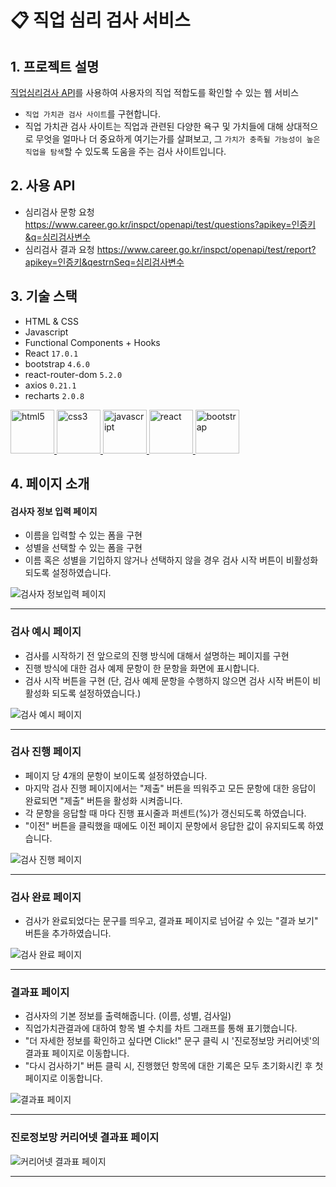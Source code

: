 # :clipboard: ​직업 심리 검사 서비스

## 1. 프로젝트 설명

[직업심리검사 API](https://www.career.go.kr/cnet/front/openapi/openApiTestCenter.do)를 사용하여 사용자의 직업 적합도를 확인할 수 있는 웹 서비스

- `직업 가치관 검사 사이트`를 구현합니다.
- 직업 가치관 검사 사이트는 직업과 관련된 다양한 욕구 및 가치들에 대해 상대적으로 무엇을 얼마나 더 중요하게 여기는가를 살펴보고, 그 `가치가 충족될 가능성이 높은 직업을 탐색`할 수 있도록 도움을 주는 검사 사이트입니다.



## 2. 사용 API

- 심리검사 문항 요청 https://www.career.go.kr/inspct/openapi/test/questions?apikey=인증키&q=심리검사변수
- 심리검사 결과 요청 https://www.career.go.kr/inspct/openapi/test/report?apikey=인증키&qestrnSeq=심리검사변수



## 3. 기술 스택

- HTML & CSS
- Javascript
- Functional Components + Hooks
- React `17.0.1`
- bootstrap `4.6.0`
- react-router-dom `5.2.0`
- axios `0.21.1`
- recharts `2.0.8`

<p align="left"> 
    <a href="https://www.w3.org/html/" target="_blank"> 
        <img src="https://raw.githubusercontent.com/devicons/devicon/master/icons/html5/html5-original-wordmark.svg" alt="html5" width="70" height="70"/> 
    </a> 
    <a href="https://www.w3schools.com/css/" target="_blank"> 
        <img src="https://raw.githubusercontent.com/devicons/devicon/master/icons/css3/css3-original-wordmark.svg" alt="css3" width="70" height="70"/> 
    </a> 
    <a href="https://developer.mozilla.org/en-US/docs/Web/JavaScript" target="_blank"> 			<img src="https://raw.githubusercontent.com/devicons/devicon/master/icons/javascript/javascript-original.svg" alt="javascript" width="70" height="70"/> 
    </a> 
    <a href="https://reactjs.org/" target="_blank"> 
        <img src="https://raw.githubusercontent.com/devicons/devicon/master/icons/react/react-original-wordmark.svg" alt="react" width="70" height="70"/> 
    </a>
    <a href="https://getbootstrap.com" target="_blank"> 
        <img src="https://raw.githubusercontent.com/devicons/devicon/master/icons/bootstrap/bootstrap-plain-wordmark.svg" alt="bootstrap" width="70" height="70"/> 
    </a>
</p>



## 4. 페이지 소개

#### 검사자 정보 입력 페이지

- 이름을 입력할 수 있는 폼을 구현
- 성별을 선택할 수 있는 폼을 구현
- 이름 혹은 성별을 기입하지 않거나 선택하지 않을 경우 검사 시작 버튼이 비활성화 되도록 설정하였습니다.

![검사자 정보입력 페이지](./images/registration-page.png)

---

### 검사 예시 페이지

- 검사를 시작하기 전 앞으로의 진행 방식에 대해서 설명하는 페이지를 구현
- 진행 방식에 대한 검사 예제 문항이 한 문항을 화면에 표시합니다.
- 검사 시작 버튼을 구현 (단, 검사 예제 문항을 수행하지 않으면 검사 시작 버튼이 비활성화 되도록 설정하였습니다.)

![검사 예시 페이지](./images/example-page.png)

---

### 검사 진행 페이지

- 페이지 당 4개의 문항이 보이도록 설정하였습니다.
- 마지막 검사 진행 페이지에서는 "제출" 버튼을 띄워주고 모든 문항에 대한 응답이 완료되면 "제출" 버튼을 활성화 시켜줍니다.
- 각 문항을 응답할 때 마다 진행 표시줄과 퍼센트(%)가 갱신되도록 하였습니다.
- "이전" 버튼을 클릭했을 때에도 이전 페이지 문항에서 응답한 값이 유지되도록 하였습니다.

![검사 진행 페이지](./images/test-page.png)

---

### 검사 완료 페이지

- 검사가 완료되었다는 문구를 띄우고, 결과표 페이지로 넘어갈 수 있는 "결과 보기" 버튼을 추가하였습니다.

![검사 완료 페이지](./images/result-page.png)

---

### 결과표 페이지

- 검사자의 기본 정보를 출력해줍니다. (이름, 성별, 검사일)
- 직업가치관결과에 대하여 항목 별 수치를 차트 그래프를 통해 표기했습니다.
- "더 자세한 정보를 확인하고 싶다면 Click!" 문구 클릭 시 '진로정보망 커리어넷'의 결과표 페이지로 이동합니다.
- "다시 검사하기" 버튼 클릭 시, 진행했던 항목에 대한 기록은 모두 초기화시킨 후 첫 페이지로 이동합니다.

![결과표 페이지](./images/test-report-page.png)

---

### 진로정보망 커리어넷 결과표 페이지

![커리어넷 결과표 페이지](./images/test-report-web-page.png)

---
